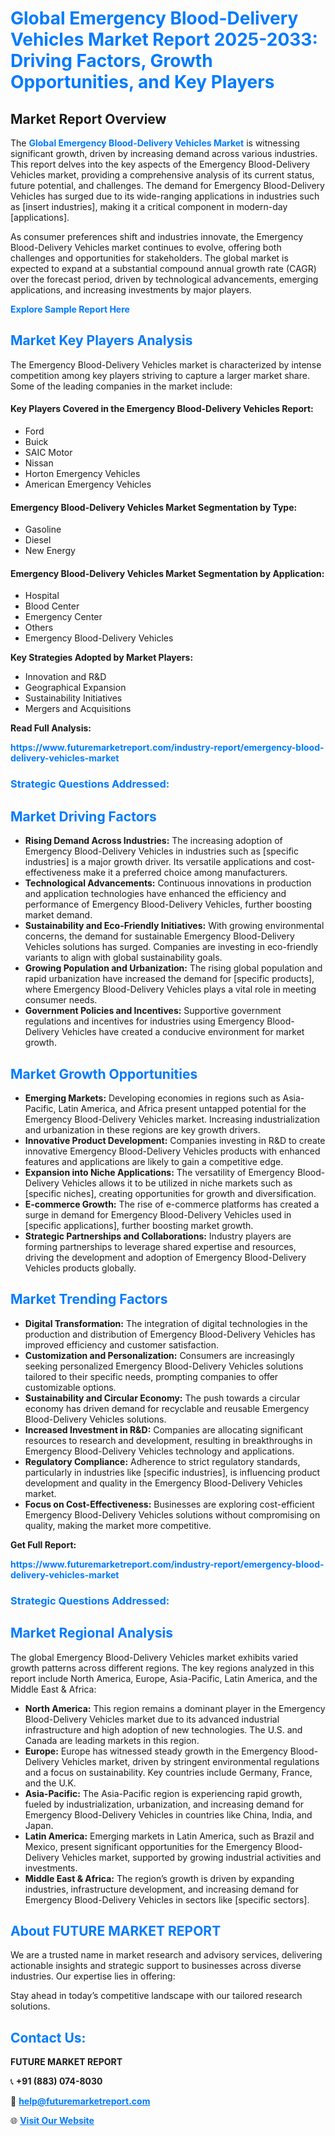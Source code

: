 <h1 style="color: #007BFF;">Global Emergency Blood-Delivery Vehicles Market Report 2025-2033: Driving Factors, Growth Opportunities, and Key Players</h1>

<section id="overview">
<h2>Market Report Overview</h2>
<p>The <a href="https://www.futuremarketreport.com/industry-report/emergency-blood-delivery-vehicles-market" style="color: #007BFF; text-decoration: none;"><strong>Global Emergency Blood-Delivery Vehicles Market</strong></a> is witnessing significant growth, driven by increasing demand across various industries. This report delves into the key aspects of the Emergency Blood-Delivery Vehicles market, providing a comprehensive analysis of its current status, future potential, and challenges. The demand for Emergency Blood-Delivery Vehicles has surged due to its wide-ranging applications in industries such as [insert industries], making it a critical component in modern-day [applications].</p>
<p>As consumer preferences shift and industries innovate, the Emergency Blood-Delivery Vehicles market continues to evolve, offering both challenges and opportunities for stakeholders. The global market is expected to expand at a substantial compound annual growth rate (CAGR) over the forecast period, driven by technological advancements, emerging applications, and increasing investments by major players.</p>
</section>

<section id="overview">
<p><a href="https://www.futuremarketreport.com/request-sample/reportId=126306" style="color: #007BFF; text-decoration: none;"><strong>Explore Sample Report Here</strong></a></p>
</section>

<section id="key-players">
<h2 style="color: #007BFF;">Market Key Players Analysis</h2>
<p>The Emergency Blood-Delivery Vehicles market is characterized by intense competition among key players striving to capture a larger market share. Some of the leading companies in the market include:</p>
<h4>Key Players Covered in the Emergency Blood-Delivery Vehicles Report:</h4>
<ul><li>Ford</li><li>Buick</li><li>SAIC Motor</li><li>Nissan</li><li>Horton Emergency Vehicles</li><li>American Emergency Vehicles</li></ul>
<h4>Emergency Blood-Delivery Vehicles Market Segmentation by Type:</h4>
<ul><li>Gasoline</li><li>Diesel</li><li>New Energy</li></ul>

<h4>Emergency Blood-Delivery Vehicles Market Segmentation by Application:</h4>
<ul><li>Hospital</li><li>Blood Center</li><li>Emergency Center</li><li>Others</li><li>Emergency Blood-Delivery Vehicles</li></ul>
<p><strong>Key Strategies Adopted by Market Players:</strong></p>
<ul>
<li>Innovation and R&D</li>
<li>Geographical Expansion</li>
<li>Sustainability Initiatives</li>
<li>Mergers and Acquisitions</li>
</ul>
</section>

<section>
<p><strong>Read Full Analysis: </strong></p><a href="https://www.futuremarketreport.com/industry-report/emergency-blood-delivery-vehicles-market" style="color: #007BFF; text-decoration: none;"><strong>https://www.futuremarketreport.com/industry-report/emergency-blood-delivery-vehicles-market</strong></a>
<h3 style="color: #007BFF;">Strategic Questions Addressed:</h3>
</section>

<section id="driving-factors">
<h2 style="color: #007BFF;">Market Driving Factors</h2>
<ul>
<li><strong>Rising Demand Across Industries:</strong> The increasing adoption of Emergency Blood-Delivery Vehicles in industries such as [specific industries] is a major growth driver. Its versatile applications and cost-effectiveness make it a preferred choice among manufacturers.</li>
<li><strong>Technological Advancements:</strong> Continuous innovations in production and application technologies have enhanced the efficiency and performance of Emergency Blood-Delivery Vehicles, further boosting market demand.</li>
<li><strong>Sustainability and Eco-Friendly Initiatives:</strong> With growing environmental concerns, the demand for sustainable Emergency Blood-Delivery Vehicles solutions has surged. Companies are investing in eco-friendly variants to align with global sustainability goals.</li>
<li><strong>Growing Population and Urbanization:</strong> The rising global population and rapid urbanization have increased the demand for [specific products], where Emergency Blood-Delivery Vehicles plays a vital role in meeting consumer needs.</li>
<li><strong>Government Policies and Incentives:</strong> Supportive government regulations and incentives for industries using Emergency Blood-Delivery Vehicles have created a conducive environment for market growth.</li>
</ul>
</section>

<section id="growth-opportunities">
<h2 style="color: #007BFF;">Market Growth Opportunities</h2>
<ul>
<li><strong>Emerging Markets:</strong> Developing economies in regions such as Asia-Pacific, Latin America, and Africa present untapped potential for the Emergency Blood-Delivery Vehicles market. Increasing industrialization and urbanization in these regions are key growth drivers.</li>
<li><strong>Innovative Product Development:</strong> Companies investing in R&D to create innovative Emergency Blood-Delivery Vehicles products with enhanced features and applications are likely to gain a competitive edge.</li>
<li><strong>Expansion into Niche Applications:</strong> The versatility of Emergency Blood-Delivery Vehicles allows it to be utilized in niche markets such as [specific niches], creating opportunities for growth and diversification.</li>
<li><strong>E-commerce Growth:</strong> The rise of e-commerce platforms has created a surge in demand for Emergency Blood-Delivery Vehicles used in [specific applications], further boosting market growth.</li>
<li><strong>Strategic Partnerships and Collaborations:</strong> Industry players are forming partnerships to leverage shared expertise and resources, driving the development and adoption of Emergency Blood-Delivery Vehicles products globally.</li>
</ul>
</section>

<section id="trending-factors">
<h2 style="color: #007BFF;">Market Trending Factors</h2>
<ul>
<li><strong>Digital Transformation:</strong> The integration of digital technologies in the production and distribution of Emergency Blood-Delivery Vehicles has improved efficiency and customer satisfaction.</li>
<li><strong>Customization and Personalization:</strong> Consumers are increasingly seeking personalized Emergency Blood-Delivery Vehicles solutions tailored to their specific needs, prompting companies to offer customizable options.</li>
<li><strong>Sustainability and Circular Economy:</strong> The push towards a circular economy has driven demand for recyclable and reusable Emergency Blood-Delivery Vehicles solutions.</li>
<li><strong>Increased Investment in R&D:</strong> Companies are allocating significant resources to research and development, resulting in breakthroughs in Emergency Blood-Delivery Vehicles technology and applications.</li>
<li><strong>Regulatory Compliance:</strong> Adherence to strict regulatory standards, particularly in industries like [specific industries], is influencing product development and quality in the Emergency Blood-Delivery Vehicles market.</li>
<li><strong>Focus on Cost-Effectiveness:</strong> Businesses are exploring cost-efficient Emergency Blood-Delivery Vehicles solutions without compromising on quality, making the market more competitive.</li>
</ul>
</section>

<section>
<p><strong>Get Full Report: </strong></p><a href="https://www.futuremarketreport.com/industry-report/emergency-blood-delivery-vehicles-market" style="color: #007BFF; text-decoration: none;"><strong>https://www.futuremarketreport.com/industry-report/emergency-blood-delivery-vehicles-market</strong></a>
<h3 style="color: #007BFF;">Strategic Questions Addressed:</h3>
</section>


<section id="regional-analysis">
<h2 style="color: #007BFF;">Market Regional Analysis</h2>
<p>The global Emergency Blood-Delivery Vehicles market exhibits varied growth patterns across different regions. The key regions analyzed in this report include North America, Europe, Asia-Pacific, Latin America, and the Middle East & Africa:</p>
<ul>
<li><strong>North America:</strong> This region remains a dominant player in the Emergency Blood-Delivery Vehicles market due to its advanced industrial infrastructure and high adoption of new technologies. The U.S. and Canada are leading markets in this region.</li>
<li><strong>Europe:</strong> Europe has witnessed steady growth in the Emergency Blood-Delivery Vehicles market, driven by stringent environmental regulations and a focus on sustainability. Key countries include Germany, France, and the U.K.</li>
<li><strong>Asia-Pacific:</strong> The Asia-Pacific region is experiencing rapid growth, fueled by industrialization, urbanization, and increasing demand for Emergency Blood-Delivery Vehicles in countries like China, India, and Japan.</li>
<li><strong>Latin America:</strong> Emerging markets in Latin America, such as Brazil and Mexico, present significant opportunities for the Emergency Blood-Delivery Vehicles market, supported by growing industrial activities and investments.</li>
<li><strong>Middle East & Africa:</strong> The region’s growth is driven by expanding industries, infrastructure development, and increasing demand for Emergency Blood-Delivery Vehicles in sectors like [specific sectors].</li>
</ul>
</section>

<footer>
<h2 style="color: #007BFF;">About FUTURE MARKET REPORT</h2>
<p>We are a trusted name in market research and advisory services, delivering actionable insights and strategic support to businesses across diverse industries. Our expertise lies in offering:</p>

<p>Stay ahead in today’s competitive landscape with our tailored research solutions.</p>

<h2 style="color: #007BFF;">Contact Us:</h2>
<p><strong>FUTURE MARKET REPORT</strong></p>
<p>📞 <strong>+91 (883) 074-8030</strong></p>
<p>📧 <strong><a href="mailto:help@futuremarketreport.com" style="color: #007BFF;">help@futuremarketreport.com</a></strong></p>
<p>🌐 <strong><a href="https://www.futuremarketreport.com/" style="color: #007BFF;">Visit Our Website</a></strong></p>
</footer>